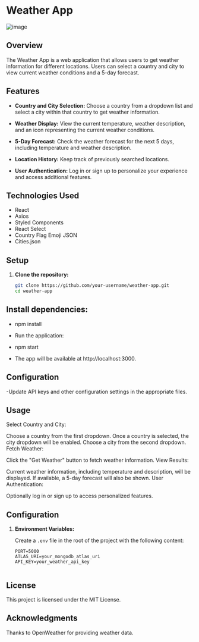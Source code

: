 # Weather App
![image](https://github.com/Rafi-Ahmad/Weather-App/assets/102521490/51562481-8f84-46b4-ad6f-97e39780eec3)


## Overview

The Weather App is a web application that allows users to get weather information for different locations. Users can select a country and city to view current weather conditions and a 5-day forecast.

## Features

- **Country and City Selection:** Choose a country from a dropdown list and select a city within that country to get weather information.

- **Weather Display:** View the current temperature, weather description, and an icon representing the current weather conditions.

- **5-Day Forecast:** Check the weather forecast for the next 5 days, including temperature and weather description.

- **Location History:** Keep track of previously searched locations.

- **User Authentication:** Log in or sign up to personalize your experience and access additional features.

## Technologies Used

- React
- Axios
- Styled Components
- React Select
- Country Flag Emoji JSON
- Cities.json

## Setup

1. **Clone the repository:**

   ```bash
   git clone https://github.com/your-username/weather-app.git
   cd weather-app

   
## Install dependencies:


- npm install
- Run the application:

- npm start
- The app will be available at http://localhost:3000.

## Configuration
-Update API keys and other configuration settings in the appropriate files.


## Usage
Select Country and City:

Choose a country from the first dropdown.
Once a country is selected, the city dropdown will be enabled.
Choose a city from the second dropdown.
Fetch Weather:

Click the "Get Weather" button to fetch weather information.
View Results:

Current weather information, including temperature and description, will be displayed.
If available, a 5-day forecast will also be shown.
User Authentication:

Optionally log in or sign up to access personalized features.

## Configuration

1. **Environment Variables:**

   Create a `.env` file in the root of the project with the following content:

   ```dotenv
   PORT=5000
   ATLAS_URI=your_mongodb_atlas_uri
   API_KEY=your_weather_api_key


## License
This project is licensed under the MIT License.

## Acknowledgments
Thanks to OpenWeather for providing weather data.
